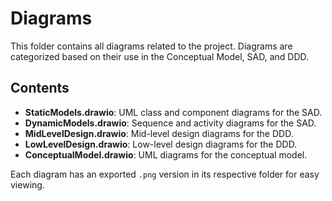 # Diagrams

This folder contains all diagrams related to the project. Diagrams are categorized based on their use in the Conceptual Model, SAD, and DDD.

## Contents
- **StaticModels.drawio**: UML class and component diagrams for the SAD.
- **DynamicModels.drawio**: Sequence and activity diagrams for the SAD.
- **MidLevelDesign.drawio**: Mid-level design diagrams for the DDD.
- **LowLevelDesign.drawio**: Low-level design diagrams for the DDD.
- **ConceptualModel.drawio**: UML diagrams for the conceptual model.

Each diagram has an exported `.png` version in its respective folder for easy viewing.
